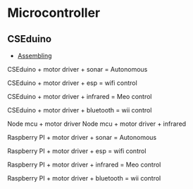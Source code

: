 # Microcontroller

## CSEduino

- [Assembling](https://altlab.org/d/m/jpralves/newsletters/5/#Artigo-do-Maker)

CSEduino + motor driver + sonar = Autonomous

CSEduino + motor driver + esp = wifi control

CSEduino + motor driver + infrared = Meo control

CSEduino + motor driver + bluetooth = wii control

Node mcu +  motor driver
Node mcu +  motor driver + infrared


Raspberry PI + motor driver + sonar = Autonomous

Raspberry PI + motor driver + esp = wifi control

Raspberry PI + motor driver + infrared = Meo control

Raspberry PI + motor driver + bluetooth = wii control




